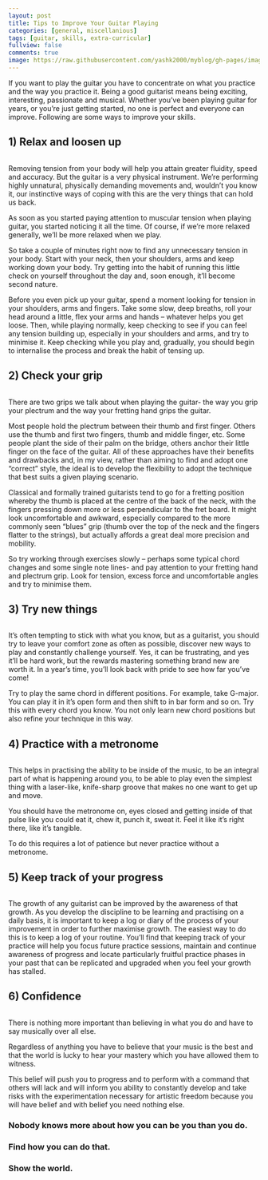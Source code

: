 ```yaml
---
layout: post
title: Tips to Improve Your Guitar Playing
categories: [general, miscellanious]
tags: [guitar, skills, extra-curricular]
fullview: false
comments: true
image: https://raw.githubusercontent.com/yashk2000/myblog/gh-pages/images/High-Resolution-Guitar-Wallpapers-Screen.jpg
---
```


If you want to play the guitar you have to concentrate on what you practice and the way you practice it. Being a good guitarist means being exciting, interesting, passionate and musical. Whether you’ve been playing guitar for years, or you’re just getting started, no one is perfect and everyone can improve. Following are some ways to improve your skills.

## 1)  Relax and loosen up

<p align="center">
  <img src="https://raw.githubusercontent.com/yashk2000/myblog/gh-pages/images/37026660-relaxing-images.png" alt="">
</p>

Removing tension from your body will help you attain greater fluidity, speed and accuracy. But the guitar is a very physical instrument. We’re performing highly unnatural, physically demanding movements and, wouldn’t you know it, our instinctive ways of coping with this are the very things that can hold us back.

As soon as you started paying attention to muscular tension when playing guitar, you started noticing it all the time. Of course, if we’re more relaxed generally, we’ll be more relaxed when we play.

So take a couple of minutes right now to find any unnecessary tension in your body. Start with your neck, then your shoulders, arms and keep working down your body. Try getting into the habit of running this little check on yourself throughout the day and, soon enough, it’ll become second nature.

Before you even pick up your guitar, spend a moment looking for tension in your shoulders, arms and fingers. Take some slow, deep breaths, roll your head around a little, flex your arms and hands – whatever helps you get loose. Then, while playing normally, keep checking to see if you can feel any tension building up, especially in your shoulders and arms, and try to minimise it. Keep checking while you play and, gradually, you should begin to internalise the process and break the habit of tensing up.

## 2)  Check your grip

<p align="center">
  <img src="https://raw.githubusercontent.com/yashk2000/myblog/gh-pages/images/download.jpeg" alt="">
</p>

There are two grips we talk about when playing the guitar- the way you grip your plectrum and the way your fretting hand grips the guitar.

Most people hold the plectrum between their thumb and first finger. Others use the thumb and first two fingers, thumb and middle finger, etc. Some people plant the side of their palm on the bridge, others anchor their little finger on the face of the guitar. All of these approaches have their benefits and drawbacks and, in my view, rather than aiming to find and adopt one “correct” style, the ideal is to develop the flexibility to adopt the technique that best suits a given playing scenario.

Classical and formally trained guitarists tend to go for a fretting position whereby the thumb is placed at the centre of the back of the neck, with the fingers pressing down more or less perpendicular to the fret board. It might look uncomfortable and awkward, especially compared to the more commonly seen “blues” grip (thumb over the top of the neck and the fingers flatter to the strings), but actually affords a great deal more precision and mobility.

So try working through exercises slowly – perhaps some typical chord changes and some single note lines- and pay attention to your fretting hand and plectrum grip. Look for tension, excess force and uncomfortable angles and try to minimise them.

## 3)  Try new things

<p align="center">
  <img src="https://raw.githubusercontent.com/yashk2000/myblog/gh-pages/images/images.jpeg" alt="">
</p>

It’s often tempting to stick with what you know, but as a guitarist, you should try to leave your comfort zone as often as possible, discover new ways to play and constantly challenge yourself. Yes, it can be frustrating, and yes it’ll be hard work, but the rewards mastering something brand new are worth it. In a year’s time, you’ll look back with pride to see how far you’ve come!

Try to play the same chord in different positions. For example, take G-major. You can play it in it’s open form and then shift to in bar form and so on. Try this with every chord you know. You not only learn new chord positions but also refine your technique in this way.

## 4)  Practice with a metronome

<p align="center">
  <img src="https://raw.githubusercontent.com/yashk2000/myblog/gh-pages/images/61XoLu9So0L._SX466_.jpg" alt="">
</p>

This helps in practising the ability to be inside of the music, to be an integral part of what is happening around you, to be able to play even the simplest thing with a laser-like, knife-sharp groove that makes no one want to get up and move.

You should have the metronome on, eyes closed and getting inside of that pulse like you could eat it, chew it, punch it, sweat it. Feel it like it’s right there, like it’s tangible.

To do this requires a lot of patience but never practice without a metronome.

## 5)  Keep track of your progress

<p align="center">
  <img src="https://raw.githubusercontent.com/yashk2000/myblog/gh-pages/images/progress.gif" alt="">
</p>

The growth of any guitarist can be improved by the awareness of that growth. As you develop the discipline to be learning and practising on a daily basis, it is important to keep a log or diary of the process of your improvement in order to further maximise growth. The easiest way to do this is to keep a log of your routine. You’ll find that keeping track of your practice will help you focus future practice sessions, maintain and continue awareness of progress and locate particularly fruitful practice phases in your past that can be replicated and upgraded when you feel your growth has stalled.

## 6) Confidence

<p align="center">
  <img src="https://raw.githubusercontent.com/yashk2000/myblog/gh-pages/images/MWVgZo85rYinTZezQFFBdm-1200-80.jpg" alt="">
</p>

There is nothing more important than believing in what you do and have to say musically over all else.

Regardless of anything you have to believe that your music is the best and that the world is lucky to hear your  mastery which you have allowed them to witness.

This belief will push you to progress and to perform with a command that others will lack and will inform you ability to constantly develop and take risks with the experimentation necessary for artistic freedom because you will have belief and with belief you need nothing else.

### Nobody knows more about how you can be you than you do.

### Find how you can do that.

### Show the world.
